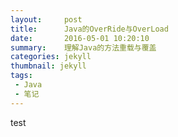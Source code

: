 ```yaml
---
layout:     post
title:      Java的OverRide与OverLoad
date:       2016-05-01 10:20:10
summary:    理解Java的方法重载与覆盖
categories: jekyll
thumbnail: jekyll
tags:
 - Java
 - 笔记
---
```


test
